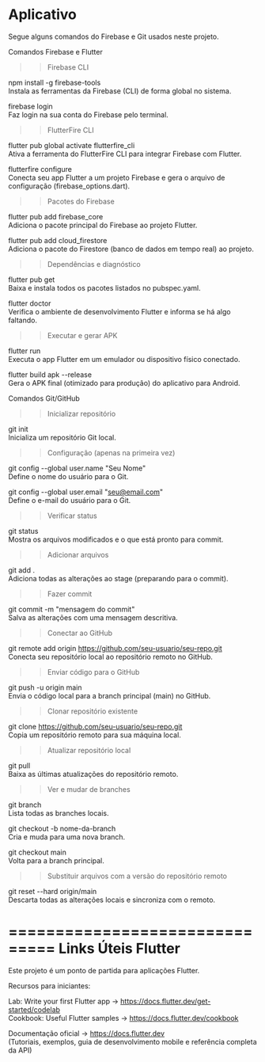 # Aplicativo

Segue alguns comandos do Firebase e Git usados neste projeto.

Comandos Firebase e Flutter

>> Firebase CLI

npm install -g firebase-tools  
Instala as ferramentas da Firebase (CLI) de forma global no sistema.

firebase login  
Faz login na sua conta do Firebase pelo terminal.

>> FlutterFire CLI

flutter pub global activate flutterfire_cli  
Ativa a ferramenta do FlutterFire CLI para integrar Firebase com Flutter.

flutterfire configure  
Conecta seu app Flutter a um projeto Firebase e gera o arquivo de configuração (firebase_options.dart).

>> Pacotes do Firebase

flutter pub add firebase_core  
Adiciona o pacote principal do Firebase ao projeto Flutter.

flutter pub add cloud_firestore  
Adiciona o pacote do Firestore (banco de dados em tempo real) ao projeto.

>> Dependências e diagnóstico

flutter pub get  
Baixa e instala todos os pacotes listados no pubspec.yaml.

flutter doctor  
Verifica o ambiente de desenvolvimento Flutter e informa se há algo faltando.

>> Executar e gerar APK

flutter run  
Executa o app Flutter em um emulador ou dispositivo físico conectado.

flutter build apk --release  
Gera o APK final (otimizado para produção) do aplicativo para Android.


Comandos Git/GitHub


>> Inicializar repositório

git init  
Inicializa um repositório Git local.

>> Configuração (apenas na primeira vez)

git config --global user.name "Seu Nome"  
Define o nome do usuário para o Git.

git config --global user.email "seu@email.com"  
Define o e-mail do usuário para o Git.

>> Verificar status

git status  
Mostra os arquivos modificados e o que está pronto para commit.

>> Adicionar arquivos

git add .  
Adiciona todas as alterações ao stage (preparando para o commit).

>> Fazer commit

git commit -m "mensagem do commit"  
Salva as alterações com uma mensagem descritiva.

>> Conectar ao GitHub

git remote add origin https://github.com/seu-usuario/seu-repo.git  
Conecta seu repositório local ao repositório remoto no GitHub.

>> Enviar código para o GitHub

git push -u origin main  
Envia o código local para a branch principal (main) no GitHub.

>> Clonar repositório existente

git clone https://github.com/seu-usuario/seu-repo.git  
Copia um repositório remoto para sua máquina local.

>> Atualizar repositório local

git pull  
Baixa as últimas atualizações do repositório remoto.

>> Ver e mudar de branches

git branch  
Lista todas as branches locais.

git checkout -b nome-da-branch  
Cria e muda para uma nova branch.

git checkout main  
Volta para a branch principal.

>> Substituir arquivos com a versão do repositório remoto

git reset --hard origin/main  
Descarta todas as alterações locais e sincroniza com o remoto.


===============================
Links Úteis Flutter
===============================

Este projeto é um ponto de partida para aplicações Flutter.

Recursos para iniciantes:

Lab: Write your first Flutter app → https://docs.flutter.dev/get-started/codelab  
Cookbook: Useful Flutter samples → https://docs.flutter.dev/cookbook  

Documentação oficial → https://docs.flutter.dev  
(Tutoriais, exemplos, guia de desenvolvimento mobile e referência completa da API)
